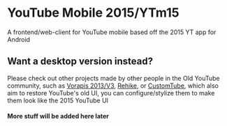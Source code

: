 # YouTube Mobile 2015/YTm15
A frontend/web-client for YouTube mobile based off the 2015 YT app for Android

## Want a desktop version instead?
Please check out other projects made by other people in the Old YouTube community, such as <a href="https://vorapis.pages.dev/#/">Vorapis 2013/V3</a>, <a href="https://github.com/Rehike/Rehike">Rehike</a>, or <a href="https://chromewebstore.google.com/detail/customtube-restore-the-ol/iedffooliepgabiihipcbokboecnfcbe">CustomTube</a>, which also aim to restore YouTube's old UI, you can configure/stylize them to make them look like the 2015 YouTube UI

#### More stuff will be added here later
